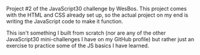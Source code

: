 Project #2 of the JavaScript30 challenge by WesBos. This project comes with the HTML and CSS already set up, so the actual project on my end is writing the JavaScript code to make it function. 

This isn't something I built from scratch (nor are any of the other JavaScript30 mini-challenges I have on my GitHub profile) but rather just an exercise to practice some of the JS basics I have learned. 